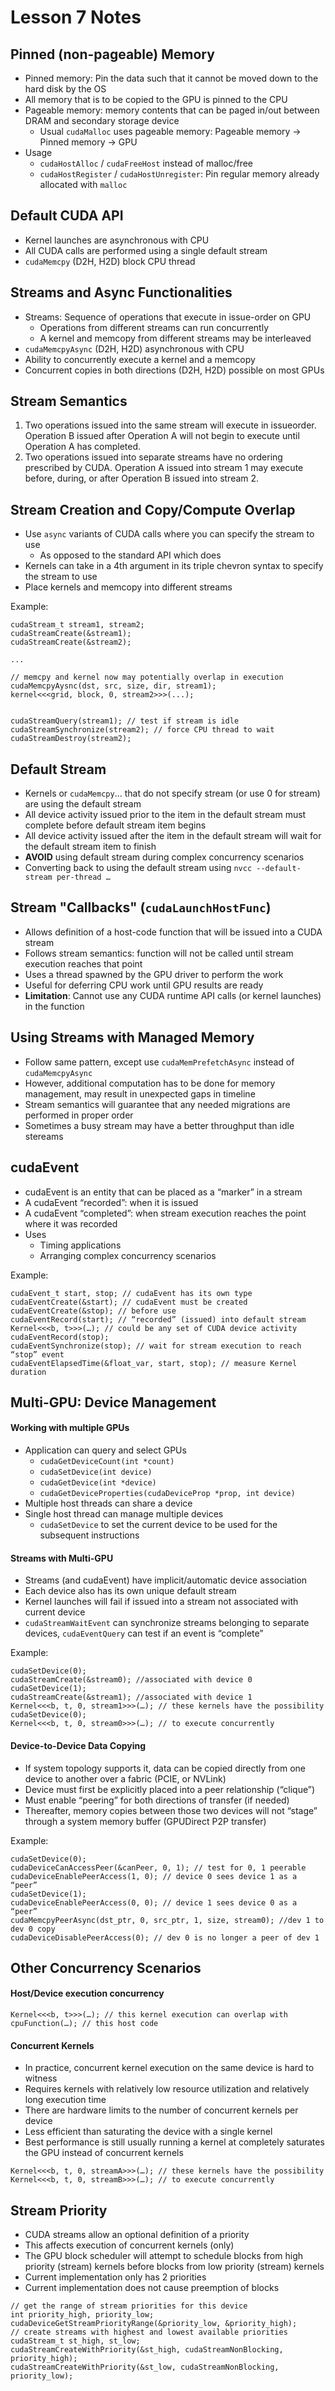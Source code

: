# Lesson 7 Notes

## Pinned (non-pageable) Memory
- Pinned memory: Pin the data such that it cannot be moved down to the hard disk by the OS
- All memory that is to be copied to the GPU is pinned to the CPU
- Pageable memory: memory contents that can be paged in/out between DRAM and secondary storage device
  - Usual `cudaMalloc` uses pageable memory: Pageable memory -> Pinned memory -> GPU
- Usage
  - `cudaHostAlloc` / `cudaFreeHost` instead of malloc/free
  - `cudaHostRegister` / `cudaHostUnregister`: Pin regular memory already allocated with `malloc`

## Default CUDA API
- Kernel launches are asynchronous with CPU
- All CUDA calls are performed using a single default stream
- `cudaMemcpy` (D2H, H2D) block CPU thread

## Streams and Async Functionalities
- Streams: Sequence of operations that execute in issue-order on GPU
  - Operations from different streams can run concurrently
  - A kernel and memcopy from different streams may be interleaved
- `cudaMemcpyAsync` (D2H, H2D) asynchronous with CPU
- Ability to concurrently execute a kernel and a memcopy
- Concurrent copies in both directions (D2H, H2D) possible on most GPUs

## Stream Semantics
1. Two operations issued into the same stream will execute in issueorder. Operation B issued after Operation A will not begin to execute until Operation A has completed.
2. Two operations issued into separate streams have no ordering prescribed by CUDA. Operation A issued into stream 1 may execute before, during, or after Operation B issued into stream 2.

## Stream Creation and Copy/Compute Overlap
- Use `async` variants of CUDA calls where you can specify the stream to use
  - As opposed to the standard API which does
- Kernels can take in a 4th argument in its triple chevron syntax to specify the stream to use
- Place kernels and memcopy into different streams

Example:
```
cudaStream_t stream1, stream2;
cudaStreamCreate(&stream1);
cudaStreamCreate(&stream2);

...

// memcpy and kernel now may potentially overlap in execution
cudaMemcpyAysnc(dst, src, size, dir, stream1);
kernel<<<grid, block, 0, stream2>>>(...);


cudaStreamQuery(stream1); // test if stream is idle
cudaStreamSynchronize(stream2); // force CPU thread to wait
cudaStreamDestroy(stream2);

```

## Default Stream
- Kernels or `cudaMemcpy`… that do not specify stream (or use 0 for stream) are using the default stream
- All device activity issued prior to the item in the default stream must complete before default stream item begins
- All device activity issued after the item in the default stream will wait for the default stream item to finish
- **AVOID** using default stream during complex concurrency scenarios
- Converting back to using the default stream using `nvcc --default-stream per-thread …`

## Stream "Callbacks" (`cudaLaunchHostFunc`)
- Allows definition of a host-code function that will be issued into a CUDA stream
- Follows stream semantics: function will not be called until stream execution reaches that point
- Uses a thread spawned by the GPU driver to perform the work
- Useful for deferring CPU work until GPU results are ready
- **Limitation**:  Cannot use any CUDA runtime API calls (or kernel launches) in the function

## Using Streams with Managed Memory
- Follow same pattern, except use `cudaMemPrefetchAsync` instead of `cudaMemcpyAsync`
- However, additional computation has to be done for memory management, may result in unexpected gaps in timeline
- Stream semantics will guarantee that any needed migrations are performed in proper order
- Sometimes a busy stream may have a better throughput than idle stereams

## cudaEvent
- cudaEvent is an entity that can be placed as a “marker” in a stream
- A cudaEvent “recorded”: when it is issued
- A cudaEvent “completed”: when stream execution reaches the point where it was recorded
- Uses
  - Timing applications
  - Arranging complex concurrency scenarios

Example:
```
cudaEvent_t start, stop; // cudaEvent has its own type
cudaEventCreate(&start); // cudaEvent must be created
cudaEventCreate(&stop); // before use
cudaEventRecord(start); // “recorded” (issued) into default stream
Kernel<<<b, t>>>(…); // could be any set of CUDA device activity
cudaEventRecord(stop);
cudaEventSynchronize(stop); // wait for stream execution to reach “stop” event
cudaEventElapsedTime(&float_var, start, stop); // measure Kernel duration
```

## Multi-GPU: Device Management

#### Working with multiple GPUs
- Application can query and select GPUs
  - `cudaGetDeviceCount(int *count)`
  - `cudaSetDevice(int device)`
  - `cudaGetDevice(int *device)`
  - `cudaGetDeviceProperties(cudaDeviceProp *prop, int device)`
- Multiple host threads can share a device
- Single host thread can manage multiple devices
  - `cudaSetDevice` to set the current device to be used for the subsequent instructions

#### Streams with Multi-GPU
- Streams (and cudaEvent) have implicit/automatic device association
- Each device also has its own unique default stream
- Kernel launches will fail if issued into a stream not associated with current device
- `cudaStreamWaitEvent` can synchronize streams belonging to separate devices, `cudaEventQuery` can test if an event is “complete”

Example:
```
cudaSetDevice(0);
cudaStreamCreate(&stream0); //associated with device 0
cudaSetDevice(1);
cudaStreamCreate(&stream1); //associated with device 1
Kernel<<<b, t, 0, stream1>>>(…); // these kernels have the possibility
cudaSetDevice(0);
Kernel<<<b, t, 0, stream0>>>(…); // to execute concurrently
```

#### Device-to-Device Data Copying
- If system topology supports it, data can be copied directly from one device to another over a fabric (PCIE, or NVLink)
- Device must first be explicitly placed into a peer relationship (“clique”)
- Must enable “peering” for both directions of transfer (if needed)
- Thereafter, memory copies between those two devices will not “stage” through a system memory buffer (GPUDirect P2P transfer)

Example:
```
cudaSetDevice(0);
cudaDeviceCanAccessPeer(&canPeer, 0, 1); // test for 0, 1 peerable
cudaDeviceEnablePeerAccess(1, 0); // device 0 sees device 1 as a “peer”
cudaSetDevice(1);
cudaDeviceEnablePeerAccess(0, 0); // device 1 sees device 0 as a “peer”
cudaMemcpyPeerAsync(dst_ptr, 0, src_ptr, 1, size, stream0); //dev 1 to dev 0 copy
cudaDeviceDisablePeerAccess(0); // dev 0 is no longer a peer of dev 1
```

## Other Concurrency Scenarios

#### Host/Device execution concurrency
```
Kernel<<<b, t>>>(…); // this kernel execution can overlap with
cpuFunction(…); // this host code
```

#### Concurrent Kernels
- In practice, concurrent kernel execution on the same device is hard to witness
- Requires kernels with relatively low resource utilization and relatively long execution time
- There are hardware limits to the number of concurrent kernels per device
- Less efficient than saturating the device with a single kernel
- Best performance is still usually running a kernel at completely saturates the GPU instead of concurrent kernels

```
Kernel<<<b, t, 0, streamA>>>(…); // these kernels have the possibility
Kernel<<<b, t, 0, streamB>>>(…); // to execute concurrently
```

## Stream Priority
- CUDA streams allow an optional definition of a priority
- This affects execution of concurrent kernels (only)
- The GPU block scheduler will attempt to schedule blocks from high priority (stream) kernels before blocks from low priority (stream) kernels
- Current implementation only has 2 priorities
- Current implementation does not cause preemption of blocks

```
// get the range of stream priorities for this device
int priority_high, priority_low;
cudaDeviceGetStreamPriorityRange(&priority_low, &priority_high);
// create streams with highest and lowest available priorities
cudaStream_t st_high, st_low;
cudaStreamCreateWithPriority(&st_high, cudaStreamNonBlocking, priority_high);
cudaStreamCreateWithPriority(&st_low, cudaStreamNonBlocking, priority_low);
```
